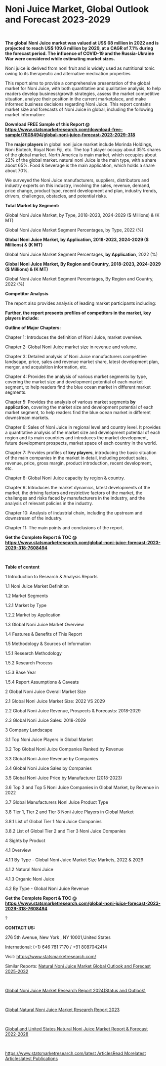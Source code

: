 <h1>Noni Juice Market, Global Outlook and Forecast 2023-2029</h1><br/><p><strong>The global Noni Juice market was valued at US$ 68 million in 2022 and is projected to reach US$ 109.6 million by 2029, at a <strong>CAGR</strong> of 7.1% during the forecast period. The influence of COVID-19 and the Russia-Ukraine War were considered while estimating market sizes.</strong></p>
 
 
 
 <p>Noni juice is derived from noni fruit and is widely used as nutritional tonic owing to its therapeutic and alternative medication properties</p>
 
 
 
 <p>This report aims to provide a comprehensive presentation of the global market for Noni Juice, with both quantitative and qualitative analysis, to help readers develop business/growth strategies, assess the market competitive situation, analyze their position in the current marketplace, and make informed business decisions regarding Noni Juice. This report contains market size and forecasts of Noni Juice in global, including the following market information:</p>
 
 
 
 <p><strong>Download FREE Sample of this Report @ <a href="https://www.statsmarketresearch.com/download-free-sample/7608494/global-noni-juice-forecast-2023-2029-318">https://www.statsmarketresearch.com/download-free-sample/7608494/global-noni-juice-forecast-2023-2029-318</a></strong></p>
 
 
 
 <p>The <strong>major players</strong> in global noni juice market include Morinda Holdings, Noni Biotech, Royal Noni Fiji, etc. The top 1 player occupy about 35% shares of the global market. North America is main market, which occupies about 22% of the global market. natural noni Juice is the main type, with a share about 65%. Food & beverage is the main application, which holds a share about 70%.</p>
 
 
 
 <p>We surveyed the Noni Juice manufacturers, suppliers, distributors and industry experts on this industry, involving the sales, revenue, demand, price change, product type, recent development and plan, industry trends, drivers, challenges, obstacles, and potential risks.</p>
 
 
 
 <p><strong>Total Market by Segment:</strong></p>
 
 
 
 <p>Global Noni Juice Market, by Type, 2018-2023, 2024-2029 ($ Millions) & (K MT)</p>
 
 
 
 <p>Global Noni Juice Market Segment Percentages, by Type, 2022 (%)</p>
 
 
 
 <p><strong>Global Noni Juice Market, <strong>by Application</strong>, 2018-2023, 2024-2029 ($ Millions) & (K MT)</strong></p>
 
 
 
 <p>Global Noni Juice Market Segment Percentages, <strong>by Application</strong>, 2022 (%)</p>
 
 
 
 <p><strong>Global Noni Juice Market, By Region and Country, 2018-2023, 2024-2029 ($ Millions) & (K MT)</strong></p>
 
 
 
 <p>Global Noni Juice Market Segment Percentages, By Region and Country, 2022 (%)</p>
 
 
 
 <p><strong>Competitor Analysis</strong></p>
 
 
 
 <p>The report also provides analysis of leading market participants including:</p>
 
 
 
 <p><strong>Further, the report presents profiles of competitors in the market, <strong>key players</strong> include:</strong></p>
 
 
 
 <p><strong>Outline of Major Chapters:</strong></p>
 
 
 
 <p>Chapter 1: Introduces the definition of Noni Juice, market overview.</p>
 
 
 
 <p>Chapter 2: Global Noni Juice market size in revenue and volume.</p>
 
 
 
 <p>Chapter 3: Detailed analysis of Noni Juice manufacturers competitive landscape, price, sales and revenue market share, latest development plan, merger, and acquisition information, etc.</p>
 
 
 
 <p>Chapter 4: Provides the analysis of various market segments by type, covering the market size and development potential of each market segment, to help readers find the blue ocean market in different market segments.</p>
 
 
 
 <p>Chapter 5: Provides the analysis of various market segments <strong>by application</strong>, covering the market size and development potential of each market segment, to help readers find the blue ocean market in different downstream markets.</p>
 
 
 
 <p>Chapter 6: Sales of Noni Juice in regional level and country level. It provides a quantitative analysis of the market size and development potential of each region and its main countries and introduces the market development, future development prospects, market space of each country in the world.</p>
 
 
 
 <p>Chapter 7: Provides profiles of <strong>key players</strong>, introducing the basic situation of the main companies in the market in detail, including product sales, revenue, price, gross margin, product introduction, recent development, etc.</p>
 
 
 
 <p>Chapter 8: Global Noni Juice capacity by region & country.</p>
 
 
 
 <p>Chapter 9: Introduces the market dynamics, latest developments of the market, the driving factors and restrictive factors of the market, the challenges and risks faced by manufacturers in the industry, and the analysis of relevant policies in the industry.</p>
 
 
 
 <p>Chapter 10: Analysis of industrial chain, including the upstream and downstream of the industry.</p>
 
 
 
 <p>Chapter 11: The main points and conclusions of the report.</p>
 
 
 
 <div><b>Get the Complete Report & TOC @ <a href="https://www.statsmarketresearch.com/global-noni-juice-forecast-2023-2029-318-7608494">https://www.statsmarketresearch.com/global-noni-juice-forecast-2023-2029-318-7608494</a></b></div>
 
 
 
 <p><br />
 
 <b>Table of content</b></p>
 
 
 
 <p>1 Introduction to Research & Analysis Reports<br />
 
 1.1 Noni Juice Market Definition<br />
 
 1.2 Market Segments<br />
 
 1.2.1 Market by Type<br />
 
 1.2.2 Market by Application<br />
 
 1.3 Global Noni Juice Market Overview<br />
 
 1.4 Features & Benefits of This Report<br />
 
 1.5 Methodology & Sources of Information<br />
 
 1.5.1 Research Methodology<br />
 
 1.5.2 Research Process<br />
 
 1.5.3 Base Year<br />
 
 1.5.4 Report Assumptions & Caveats<br />
 
 2 Global Noni Juice Overall Market Size<br />
 
 2.1 Global Noni Juice Market Size: 2022 VS 2029<br />
 
 2.2 Global Noni Juice Revenue, Prospects & Forecasts: 2018-2029<br />
 
 2.3 Global Noni Juice Sales: 2018-2029<br />
 
 3 Company Landscape<br />
 
 3.1 Top Noni Juice Players in Global Market<br />
 
 3.2 Top Global Noni Juice Companies Ranked by Revenue<br />
 
 3.3 Global Noni Juice Revenue by Companies<br />
 
 3.4 Global Noni Juice Sales by Companies<br />
 
 3.5 Global Noni Juice Price by Manufacturer (2018-2023)<br />
 
 3.6 Top 3 and Top 5 Noni Juice Companies in Global Market, by Revenue in 2022<br />
 
 3.7 Global Manufacturers Noni Juice Product Type<br />
 
 3.8 Tier 1, Tier 2 and Tier 3 Noni Juice Players in Global Market<br />
 
 3.8.1 List of Global Tier 1 Noni Juice Companies<br />
 
 3.8.2 List of Global Tier 2 and Tier 3 Noni Juice Companies<br />
 
 4 Sights by Product<br />
 
 4.1 Overview<br />
 
 4.1.1 By Type - Global Noni Juice Market Size Markets, 2022 & 2029<br />
 
 4.1.2 Natural Noni Juice<br />
 
 4.1.3 Organic Noni Juice<br />
 
 4.2 By Type - Global Noni Juice Revenue</p>
 
 
 
 <div><b>Get the Complete Report & TOC @ <a href="https://www.statsmarketresearch.com/global-noni-juice-forecast-2023-2029-318-7608494">https://www.statsmarketresearch.com/global-noni-juice-forecast-2023-2029-318-7608494</a></b></div>
 
 
 
 <p>? </p>
 
 
 
 <p><b>CONTACT US:</b><br />
 
 276 5th Avenue, New York , NY 10001,United States<br />
 
 International: (+1) 646 781 7170 / +91 8087042414<br />
 
 Visit: <a href="https://www.statsmarketresearch.com/">https://www.statsmarketresearch.com/</a><br />
 
 Similar Reports: <a href="https://www.statsmarketresearch.com/global-noni-juice-forecast-2023-2029-318-7608494">Natural Noni Juice Market Global Outlook and Forecast 2025-2032</a><br />
 
 <br />
 
 <a href="https://www.statsmarketresearch.com/global-noni-juice-forecast-2023-2029-318-7608494">Global Noni Juice Market Research Report 2024(Status and Outlook)</a><br />
 
 <br />
 
 <a href="https://www.statsmarketresearch.com/global-noni-juice-forecast-2023-2029-318-7608494">Global Natural Noni Juice Market Research Report 2023</a><br />
 
 <br />
 
 <a href="https://www.statsmarketresearch.com/global-noni-juice-forecast-2023-2029-318-7608494">Global and United States Natural Noni Juice Market Report & Forecast 2022-2028</a><br />
 
 <br />
 
 <a href="https://gyeongbokgung.com">https://www.statsmarketresearch.com/</a><a href="https://hallyeomaritime.com">latest Articles</a><a href="https://jingwansa.com">Read More</a><a href="https://nguoiviet.jp/">latest Articles</a><a href="https://www.intelmarketresearch.com/">latest Publications</a></p>